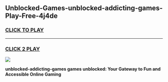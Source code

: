 
## Unblocked-Games-unblocked-addicting-games-Play-Free-4j4de
<h3>
<a href="https://premium76.site?title=unblocked-addicting-games&ref=15A">CLICK TO PLAY</a></h3>
<hr>

<h3>
<a href="https://premium76.site?title=unblocked-addicting-games&ref=15A">CLICK 2 PLAY</a>
  
</h3>

<a href="https://premium76.site?title=unblocked-addicting-games&ref=15A"><img src="https://clearcache.store/games.png"></a>


**unblocked-addicting-games games unblocked: Your Gateway to Fun and Accessible Online Gaming**
